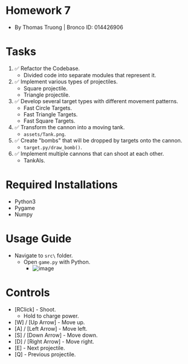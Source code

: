 # Homework 7
- By Thomas Truong | Bronco ID: 014426906

# Tasks
1. ✅ Refactor the Codebase.
    - Divided code into separate modules that represent it.
2. ✅ Implement various types of projectiles.
    - Square projectile.
    - Triangle projectile.
3. ✅ Develop several target types with different movement patterns.
    - Fast Circle Targets.
    - Fast Triangle Targets.
    - Fast Square Targets.
4. ✅ Transform the cannon into a moving tank.
    - ```assets/Tank.png```.
5. ✅ Create "bombs" that will be dropped by targets onto the cannon.
    - ```target.py/draw_bomb()```.
6. ✅ Implement multiple cannons that can shoot at each other.
    - TankAIs.

# Required Installations
- Python3
- Pygame
- Numpy

# Usage Guide
- Navigate to ```src\``` folder.
  - Open ```game.py``` with Python.
    - ![image](https://github.com/ThomasQTruong/CS-2520-Homework-7/assets/58405482/ab6698a7-2d80-4107-896c-097f7e49b12c)

# Controls
- [RClick] - Shoot.
    - Hold to charge power.
- [W] / [Up Arrow] - Move up.
- [A] / [Left Arrow] - Move left.
- [S] / [Down Arrow] - Move down.
- [D] / [Right Arrow] - Move right.
- [E] - Next projectile.
- [Q] - Previous projectile.
